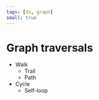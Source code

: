 ```yaml
---
tags: [ds, graph]
small: true
---
```


# Graph traversals

- Walk
	- Trail
	- Path
- Cycle
	- Self-loop

